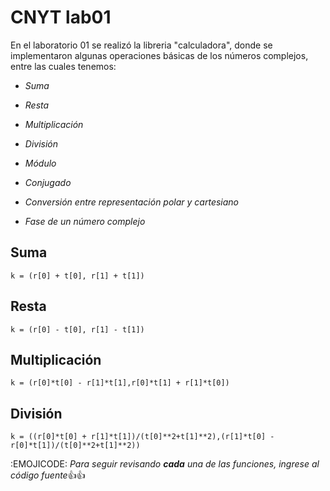 # CNYT lab01

En el laboratorio 01 se realizó la libreria "calculadora", donde se implementaron algunas operaciones básicas de los números complejos,
entre las cuales tenemos:
  
  * _Suma_
  
  * _Resta_
  
  * _Multiplicación_
  
  * _División_
  
  * _Módulo_
  
  * _Conjugado_
  
  * _Conversión entre representación polar y cartesiano_
  
  * _Fase de un número complejo_

## Suma

```
k = (r[0] + t[0], r[1] + t[1])
```

## Resta

```
k = (r[0] - t[0], r[1] - t[1])
```

## Multiplicación

```
k = (r[0]*t[0] - r[1]*t[1],r[0]*t[1] + r[1]*t[0])
```

## División

```
k = ((r[0]*t[0] + r[1]*t[1])/(t[0]**2+t[1]**2),(r[1]*t[0] - r[0]*t[1])/(t[0]**2+t[1]**2))
```

:EMOJICODE:
*Para seguir revisando __cada__ una de las funciones, ingrese al código fuente*:+1::+1:

